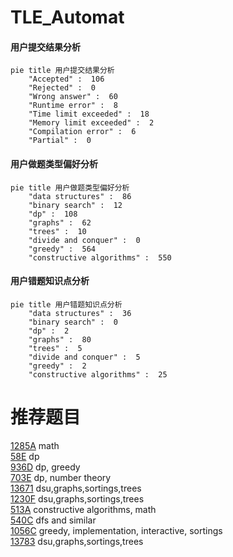 # TLE_Automat

<!-- tabs:start -->



#### **用户提交结果分析**

```mermaid
pie title 用户提交结果分析
    "Accepted" :  106
    "Rejected" :  0
    "Wrong answer" :  60
    "Runtime error" :  8
    "Time limit exceeded" :  18
    "Memory limit exceeded" :  2
    "Compilation error" :  6
    "Partial" :  0
```

#### **用户做题类型偏好分析**

```mermaid
pie title 用户做题类型偏好分析
    "data structures" :  86
    "binary search" :  12
    "dp" :  108
    "graphs" :  62
    "trees" :  10
    "divide and conquer" :  0
    "greedy" :  564
    "constructive algorithms" :  550
```
#### **用户错题知识点分析**

```mermaid
pie title 用户错题知识点分析
    "data structures" :  36
    "binary search" :  0
    "dp" :  2
    "graphs" :  80
    "trees" :  5
    "divide and conquer" :  5
    "greedy" :  2
    "constructive algorithms" :  25
```



<!-- tabs:end -->
# 推荐题目
[1285A](https://codeforces.com/contest/1285/problem/A)		math		  
[58E](https://codeforces.com/contest/58/problem/E)		dp		  
[936D](https://codeforces.com/contest/936/problem/D)		dp,
                        greedy		  
[703E](https://codeforces.com/contest/703/problem/E)		dp,
                        number theory		  
[13671](https://codeforces.com/contest/1367/problem/1)		dsu,graphs,sortings,trees		  
[1230F](https://codeforces.com/contest/1230/problem/F)		dsu,graphs,sortings,trees		  
[513A](https://codeforces.com/contest/513/problem/A)		constructive algorithms,
                        math		  
[540C](https://codeforces.com/contest/540/problem/C)		dfs and similar		  
[1056C](https://codeforces.com/contest/1056/problem/C)		greedy,
                        implementation,
                        interactive,
                        sortings		  
[13783](https://codeforces.com/contest/1378/problem/3)		dsu,graphs,sortings,trees		  
